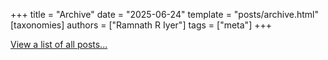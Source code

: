 +++
title = "Archive"
date = "2025-06-24"
template = "posts/archive.html"
[taxonomies]
authors = ["Ramnath R Iyer"]
tags = ["meta"]
+++

[View a list of all posts...](/pages/archive)

